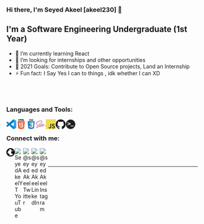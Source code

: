 ### Hi there, I'm Seyed Akeel [akeel230] 👋

## I'm a Software Engineering Undergraduate (1st Year)

- 🌱 I’m currently learning React 
- 👯 I’m looking for internships and other opportunities 
- 🥅 2021 Goals: Contribute to Open Source projects, Land an Internship
- ⚡ Fun fact: I Say Yes I can to things , idk whether I can XD

<br />
<br />

### Languages and Tools:

<img align="left" alt="Visual Studio Code" width="26px" src="https://raw.githubusercontent.com/github/explore/80688e429a7d4ef2fca1e82350fe8e3517d3494d/topics/visual-studio-code/visual-studio-code.png" />
<img align="left" alt="HTML5" width="26px" src="https://raw.githubusercontent.com/github/explore/80688e429a7d4ef2fca1e82350fe8e3517d3494d/topics/html/html.png" />
<img align="left" alt="CSS3" width="26px" src="https://raw.githubusercontent.com/github/explore/80688e429a7d4ef2fca1e82350fe8e3517d3494d/topics/css/css.png" />
<img align="left" alt="Sass" width="26px" src="https://raw.githubusercontent.com/github/explore/80688e429a7d4ef2fca1e82350fe8e3517d3494d/topics/sass/sass.png" />
<img align="left" alt="JavaScript" width="26px" src="https://raw.githubusercontent.com/github/explore/80688e429a7d4ef2fca1e82350fe8e3517d3494d/topics/javascript/javascript.png" /> 
<img align="left" alt="GitHub" width="26px" src="https://raw.githubusercontent.com/github/explore/78df643247d429f6cc873026c0622819ad797942/topics/github/github.png" />
<img align="left" alt="Terminal" width="26px" src="https://raw.githubusercontent.com/github/explore/80688e429a7d4ef2fca1e82350fe8e3517d3494d/topics/terminal/terminal.png" />

<br />

### Connect with me:

<img align="left" alt="Seyed_Akeel.com" width="22px" src="https://raw.githubusercontent.com/iconic/open-iconic/master/svg/globe.svg" />
<img align="left" alt="SeyedAkeelYT YouTube" width="22px" src="https://cdn.jsdelivr.net/npm/simple-icons@v3/icons/youtube.svg" />
<img align="left" alt="@seyedAkeel Twitter" width="22px" src="https://cdn.jsdelivr.net/npm/simple-icons@v3/icons/twitter.svg" />
<img align="left" alt="@seyedAkeel LinkedIn" width="22px" src="https://cdn.jsdelivr.net/npm/simple-icons@v3/icons/linkedin.svg" />
<img align="left" alt="@seyedAkeel Instagram" width="22px" src="https://cdn.jsdelivr.net/npm/simple-icons@v3/icons/instagram.svg" />


<br />
<br />

---

[website]: #
[twitter]: https://twitter.com/AkeelSeyed
[youtube]: #
[instagram]: https://www.instagram.com/akeel890/
[linkedin]: https://www.linkedin.com/in/seyedakeel/


